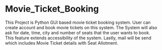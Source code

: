 # Movie_Ticket_Booking
This Project is Python GUI based movie ticket booking system. User can create account and book movie tickets on this system. 
The System will also ask for date, time, city and number of seats that the user wants to book. This feature extends accessibility of the system.
Lastly, mail will be send which includes Movie Ticket details with Seat Allotment.
